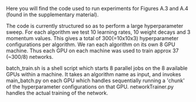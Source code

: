 Here you will find the code used to run experiments for Figures A.3 and A.4 (found in the supplementary material).

The code is currently structured so as to perform a large hyperparameter sweep. For each algorithm we test 10 learning rates, 10 weight decays and 3 momentum values. This gives a total of 300(=10x10x3) hyperparameter configurations per algorithm. We ran each algorithm on its own 8 GPU machine. Thus each GPU on each machine was used to train approx 37 (~300/8) networks.

batch_train.sh is a shell script which starts 8 parallel jobs on the 8 available GPUs within a machine. It takes an algorithm name as input, and invokes main_batch.py on each GPU which handles sequentially running a 'chunk' of the hyperparameter configurations on that GPU. networkTrainer.py handles the actual training of the network.
